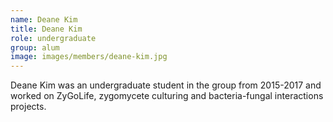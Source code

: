 ```yaml
---
name: Deane Kim
title: Deane Kim
role: undergraduate
group: alum
image: images/members/deane-kim.jpg
---
```


Deane Kim was an undergraduate student in the group from 2015-2017 and worked on ZyGoLife, zygomycete culturing and bacteria-fungal interactions projects.
